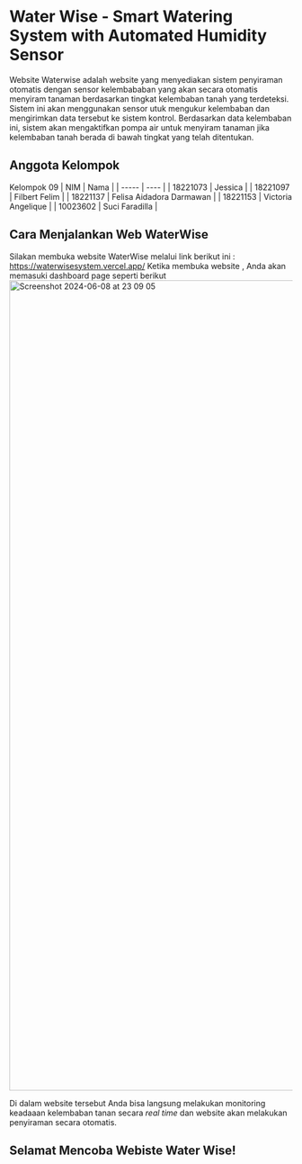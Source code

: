 # Water Wise - Smart Watering System with Automated Humidity Sensor
Website Waterwise adalah website yang menyediakan sistem penyiraman otomatis dengan sensor kelembababan yang akan secara otomatis menyiram tanaman berdasarkan tingkat kelembaban tanah yang terdeteksi. Sistem ini akan menggunakan sensor utuk mengukur kelembaban dan mengirimkan data tersebut ke sistem kontrol. Berdasarkan data kelembaban ini, sistem akan mengaktifkan pompa air untuk menyiram tanaman jika kelembaban tanah berada di bawah tingkat yang telah ditentukan. 

## Anggota Kelompok
Kelompok 09
| NIM | Nama |
| ----- | ---- |
| 18221073 | Jessica |
| 18221097 | Filbert Felim |
| 18221137 | Felisa Aidadora Darmawan |
| 18221153 | Victoria Angelique |
| 10023602 | Suci Faradilla | 

## Cara Menjalankan Web WaterWise
Silakan membuka website WaterWise melalui link berikut ini : https://waterwisesystem.vercel.app/ 
Ketika membuka website , Anda akan memasuki dashboard page seperti berikut
<img width="1440" alt="Screenshot 2024-06-08 at 23 09 05" src="https://github.com/filbertfelim/Smart-Watering-System/assets/91114869/a8aad897-1af4-41be-b2df-afe0604e2cc6">

Di dalam website tersebut Anda bisa langsung melakukan monitoring keadaaan kelembaban tanan secara _real time_ dan website akan melakukan penyiraman secara otomatis. 

## Selamat Mencoba Webiste Water Wise!
